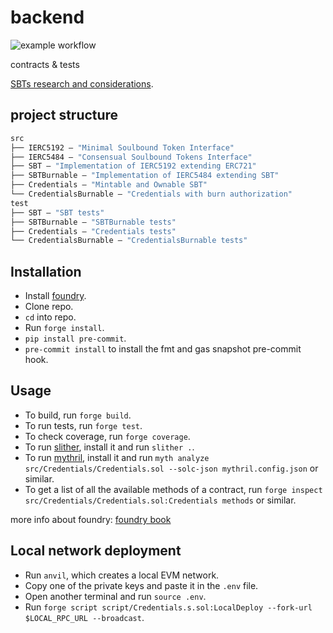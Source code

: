 # backend

![example workflow](https://github.com/cubiclearn/backend/actions/workflows/test.yml/badge.svg)

contracts &amp; tests

[SBTs research and considerations](https://hackmd.io/@donnoh-eth/SBTs).

## project structure

```ml
src
├── IERC5192 — "Minimal Soulbound Token Interface"
├── IERC5484 — "Consensual Soulbound Tokens Interface"
├── SBT — "Implementation of IERC5192 extending ERC721"
├── SBTBurnable — "Implementation of IERC5484 extending SBT"
├── Credentials — "Mintable and Ownable SBT"
└── CredentialsBurnable — "Credentials with burn authorization"
test
├── SBT — "SBT tests"
├── SBTBurnable — "SBTBurnable tests"
├── Credentials — "Credentials tests"
└── CredentialsBurnable — "CredentialsBurnable tests"
```

## Installation

- Install [foundry](https://github.com/foundry-rs/foundry).
- Clone repo.
- `cd` into repo.
- Run `forge install`.
- `pip install pre-commit`.
- `pre-commit install` to install the fmt and gas snapshot pre-commit hook.

## Usage

- To build, run `forge build`.
- To run tests, run `forge test`.
- To check coverage, run `forge coverage`.
- To run [slither](https://github.com/crytic/slither), install it and run `slither .`.
- To run [mythril](https://github.com/ConsenSys/mythril), install it and run `myth analyze src/Credentials/Credentials.sol --solc-json mythril.config.json` or similar.
- To get a list of all the available methods of a contract, run `forge inspect src/Credentials/Credentials.sol:Credentials methods` or similar.

more info about foundry: [foundry book](https://book.getfoundry.sh/)

## Local network deployment

- Run `anvil`, which creates a local EVM network.
- Copy one of the private keys and paste it in the `.env` file.
- Open another terminal and run `source .env`.
- Run `forge script script/Credentials.s.sol:LocalDeploy --fork-url $LOCAL_RPC_URL --broadcast`.
